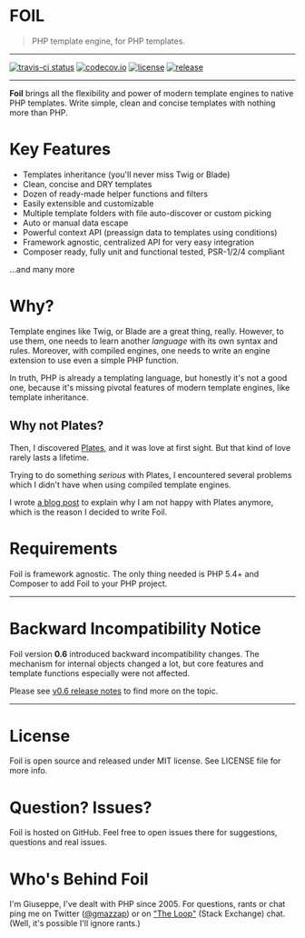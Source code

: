 FOIL
======

> PHP template engine, for PHP templates.

-------

[![travis-ci status](https://img.shields.io/travis/FoilPHP/Foil.svg?style=flat-square)](https://travis-ci.org/FoilPHP/Foil)
[![codecov.io](https://img.shields.io/codecov/c/github/FoilPHP/Foil.svg?style=flat-square)](http://codecov.io/github/FoilPHP/Foil?branch=master)
[![license](https://img.shields.io/packagist/l/foil/foil.svg?style=flat-square)](http://opensource.org/licenses/MIT)
[![release](https://img.shields.io/github/release/FoilPHP/foil.svg?style=flat-square)](https://github.com/FoilPHP/Foil/releases/latest)

-------

**Foil** brings all the flexibility and power of modern template engines to native PHP templates. Write simple, clean and concise templates with nothing more than PHP.

# Key Features

 - Templates inheritance (you'll never miss Twig or Blade)
 - Clean, concise and DRY templates
 - Dozen of ready-made helper functions and filters
 - Easily extensible and customizable
 - Multiple template folders with file auto-discover or custom picking
 - Auto or manual data escape
 - Powerful context API (preassign data to templates using conditions)
 - Framework agnostic, centralized API for very easy integration
 - Composer ready, fully unit and functional tested, PSR-1/2/4 compliant

...and many more


# Why?

Template engines like Twig, or Blade are a great thing, really. However, to use them, one needs to learn another *language* with its own syntax and rules. Moreover, with compiled engines, one needs to write an engine extension to use even a simple PHP function.

In truth, PHP is already a templating language, but honestly it's not a good one, because it's missing pivotal features of modern template engines, like template inheritance.

## Why not Plates?

Then, I discovered [Plates](http://platesphp.com/), and it was love at first sight. But that kind of love rarely lasts a lifetime.

Trying to do something *serious* with Plates, I encountered several problems which I didn't have when using compiled template engines.

I wrote [a blog post](http://gm.zoomlab.it/2015/template-engines-i-moved-from-love-to-meh-for-plates/) to explain why I am not happy with Plates anymore, which is the reason I decided to write Foil.

# Requirements

Foil is framework agnostic. The only thing needed is PHP 5.4+ and Composer to add Foil to your PHP project.

---

# Backward Incompatibility Notice

Foil version **0.6** introduced backward incompatibility changes. The mechanism for internal objects changed a lot, but
core features and template functions especially were not affected.

Please see [v0.6 release notes](https://github.com/FoilPHP/Foil/releases/tag/0.6.0) to find more on the topic.

---

# License

Foil is open source and released under MIT license. See LICENSE file for more info.

# Question? Issues?

Foil is hosted on GitHub. Feel free to open issues there for suggestions, questions and real issues.

# Who's Behind Foil

I'm Giuseppe, I've dealt with PHP since 2005. For questions, rants or chat ping me on Twitter ([@gmazzap](https://twitter.com/gmazzap)) or on ["The Loop"](http://chat.stackexchange.com/rooms/6/the-loop) (Stack Exchange) chat. (Well, it's possible I'll ignore rants.)
